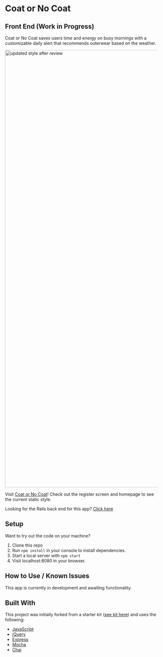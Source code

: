# Coat or No Coat
## Front End (Work in Progress)

Coat or No Coat saves users time and energy on busy mornings with a customizable daily alert that recommends outerwear based on the weather.

<img width="1440" alt="updated style after review" src="https://user-images.githubusercontent.com/39714935/49409669-cde1b180-f71e-11e8-904d-fd7fd4e1cc9c.png">

Visit [Coat or No Coat](https://beccahyland.github.io/frontend_coat_or_no_coat/)! Check out the register screen and homepage to see the current static style.

Looking for the Rails back end for this app? [Click here](https://github.com/BeccaHyland/api_coat_or_no_coat)

## Setup
Want to try out the code on your machine?
1. Clone this repo
2. Run `npm install` in your console to install dependencies.
3. Start a local server with `npm start`
4. Visit localhost:8080 in your browser.

## How to Use / Known Issues
This app is currently in development and awaiting functionality. 
  
## Built With
This project was initially forked from a starter kit ([see kit here](https://github.com/turingschool-projects/self-directed-fe-starter)) and uses the following:

* [JavaScript](https://www.javascript.com/)
* [jQuery](https://jquery.com/)
* [Express](https://expressjs.com/)
* [Mocha](https://mochajs.org/)
* [Chai](https://chaijs.com/)

